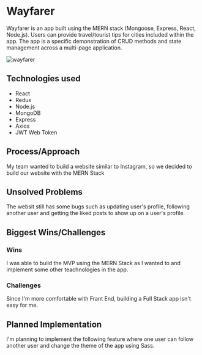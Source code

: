 <h1>Wayfarer</h1>
Wayfarer is an app built using the MERN stack (Mongoose, Express, React, Node.js). Users can provide travel/tourist tips for cities included within the app. The app is a specific demonstration of CRUD methods and state management across a multi-page application.

![wayfarer](https://media.git.generalassemb.ly/user/16317/files/7c382d00-01dc-11e9-8109-5d437c2c2d50)


<h2>Technologies used</h2>
<ul>
  <li>React</li>
  <li>Redux</li>
  <li>Node.js</li>
  <li>MongoDB</li>
  <li>Express</li>
  <li>Axios</li>
  <li>JWT Web Token</li>
</ul>
<h2>Process/Approach</h2>
My team wanted to build a website similar to Instagram, so we decided to build our website with the MERN Stack

<h2>Unsolved Problems</h2>
The websit still has some bugs such as updating user's profile, following another user and getting the liked posts to show up on a user's profile.

<h2>Biggest Wins/Challenges</h2>
<h3>Wins</h3>
I was able to build the MVP using the MERN Stack as I wanted to and implement some other teachnologies in the app.
<h3>Challenges</h3>
Since I'm more comfortable with Frant End, building a Full Stack app isn't easy for me. 

<h2>Planned Implementation</h2>
I'm planning to implement the following feature where one user can follow another user and change the theme of the app using Sass.
